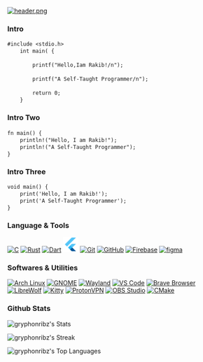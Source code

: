 [![header.png](https://i.postimg.cc/JzJRWr1v/header.png)](https://postimg.cc/689krN4f)


### Intro
```
#include <stdio.h>
    int main( {
        
        printf("Hello,Iam Rakib!/n");
        
        printf("A Self-Taught Programmer/n");
        
        return 0;
    }

```

### Intro Two
```
fn main() {
    println!("Hello, I am Rakib!");
    println!("A Self-Taught Programmer");
}

```

### Intro Three
```
void main() {
    print('Hello, I am Rakib!');
    print('A Self-Taught Programmer');
}

```
### Language & Tools
 <a href="https://www.w3schools.com/c/" target="_blank"><img alt="C" width="35px" src="https://upload.wikimedia.org/wikipedia/commons/thumb/1/19/C_Logo.png/640px-C_Logo.png" /></a>
    <a href="https://www.rust-lang.org/" target="_blank"><img alt="Rust" width="35px" src="https://upload.wikimedia.org/wikipedia/commons/d/d5/Rust_programming_language_black_logo.svg" /></a>
    <a href="https://dart.dev/" target="_blank"><img alt="Dart" width="35px" src="https://upload.wikimedia.org/wikipedia/commons/c/c6/Dart_logo.png" /></a>
    <a href="https://flutter.dev/" target="_blank"><img alt="Flutter" width="35px" src="https://raw.githubusercontent.com/github/explore/80688e429a7d4ef2fca1e82350fe8e3517d3494d/topics/flutter/flutter.png" /></a>
    <a href="https://git-scm.com/" target="_blank"><img alt="Git" width="35px" src="https://www.vectorlogo.zone/logos/git-scm/git-scm-icon.svg" /></a>
    <a href="https://github.com/" target="_blank"><img alt="GitHub" width="35px" src="https://upload.wikimedia.org/wikipedia/commons/thumb/c/c2/GitHub_Invertocat_Logo.svg/640px-GitHub_Invertocat_Logo.svg.png" /></a>
    <a href="https://firebase.google.com/" target="_blank"><img alt="Firebase" width="35px" src="https://www.vectorlogo.zone/logos/firebase/firebase-icon.svg" /></a>
    <a href="https://figma.com/" target="_blank"><img alt="figma" width="26px" src="https://upload.wikimedia.org/wikipedia/commons/3/33/Figma-logo.svg"></a>

### Softwares & Utilities

<a href="https://www.archlinux.org/" target="_blank"><img alt="Arch Linux" width="26px" src="https://upload.wikimedia.org/wikipedia/commons/thumb/1/13/Arch_Linux_%22Crystal%22_icon.svg/640px-Arch_Linux_%22Crystal%22_icon.svg.png" /></a>
 <a href="https://www.gnome.org/" target="_blank"><img alt="GNOME" width="26px" src="https://upload.wikimedia.org/wikipedia/commons/thumb/6/68/Gnomelogo.svg/640px-Gnomelogo.svg.png" /></a>
<a href="https://wayland.freedesktop.org/" target="_blank"><img alt="Wayland" width="26px" src="https://wayland.freedesktop.org/wayland.png" /></a>
<a href="https://code.visualstudio.com/" target="_blank"><img alt="VS Code" width="26px" src="https://upload.wikimedia.org/wikipedia/commons/9/9a/Visual_Studio_Code_1.35_icon.svg" /></a>
<a href="https://brave.com/" target="_blank"><img alt="Brave Browser" width="26px" src="https://upload.wikimedia.org/wikipedia/commons/thumb/9/9d/Brave_lion_icon.svg/640px-Brave_lion_icon.svg.png" /></a>
<a href="https://librewolf-community.gitlab.io/" target="_blank"><img alt="LibreWolf" width="30px" src="https://upload.wikimedia.org/wikipedia/commons/thumb/d/d0/LibreWolf_icon.svg/640px-LibreWolf_icon.svg.png" /></a>
<a href="https://sw.kovidgoyal.net/kitty/" target="_blank"><img alt="Kitty" width="30px" src="https://upload.wikimedia.org/wikipedia/commons/thumb/2/2f/Kitty%28Terminal-emulator%29.png/640px-Kitty%28Terminal-emulator%29.png" /></a>
<a href="https://protonvpn.com/" target="_blank"><img alt="ProtonVPN" width="120px" src="https://upload.wikimedia.org/wikipedia/commons/thumb/f/f4/Proton_VPN_Logo.svg/640px-Proton_VPN_Logo.svg.png" /></a>
<a href="https://obsproject.com/" target="_blank"><img alt="OBS Studio" width="26px" src="https://upload.wikimedia.org/wikipedia/commons/thumb/d/d3/OBS_Studio_Logo.svg/640px-OBS_Studio_Logo.svg.png" /></a>
<a href="https://cmake.org/" target="_blank"><img alt="CMake" width="26px" src="https://upload.wikimedia.org/wikipedia/commons/1/13/Cmake.svg" /></a>

### Github Stats
![gryphonribz's Stats](https://github-readme-stats.vercel.app/api?username=gryphonribz&theme=tokyonight&show_icons=true&hide_border=true&count_private=false)


![gryphonribz's Streak](https://github-readme-streak-stats.herokuapp.com/?user=gryphonribz&theme=tokyonight&hide_border=true)


![gryphonribz's Top Languages](https://github-readme-stats.vercel.app/api/top-langs/?username=gryphonribz&theme=tokyonight&show_icons=true&hide_border=true&layout=compact)

